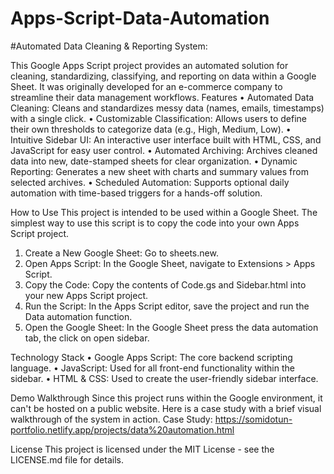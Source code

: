 # Apps-Script-Data-Automation

#Automated Data Cleaning & Reporting System: 

This Google Apps Script project provides an automated solution for cleaning, standardizing, classifying, and reporting on data within a Google Sheet. It was originally developed for an e-commerce company to streamline their data management workflows.
Features
•	Automated Data Cleaning: Cleans and standardizes messy data (names, emails, timestamps) with a single click.
•	Customizable Classification: Allows users to define their own thresholds to categorize data (e.g., High, Medium, Low).
•	Intuitive Sidebar UI: An interactive user interface built with HTML, CSS, and JavaScript for easy user control.
•	Automated Archiving: Archives cleaned data into new, date-stamped sheets for clear organization.
•	Dynamic Reporting: Generates a new sheet with charts and summary values from selected archives.
•	Scheduled Automation: Supports optional daily automation with time-based triggers for a hands-off solution.

How to Use
This project is intended to be used within a Google Sheet. The simplest way to use this script is to copy the code into your own Apps Script project.
1.	Create a New Google Sheet: Go to sheets.new.
2.	Open Apps Script: In the Google Sheet, navigate to Extensions > Apps Script.
3.	Copy the Code: Copy the contents of Code.gs and Sidebar.html into your new Apps Script project.
4.	Run the Script: In the Apps Script editor, save the project and run the Data automation function.
5.	Open the Google Sheet: In the Google Sheet press the data automation tab, the click on open sidebar.

Technology Stack
•	Google Apps Script: The core backend scripting language.
•	JavaScript: Used for all front-end functionality within the sidebar.
•	HTML & CSS: Used to create the user-friendly sidebar interface.

Demo Walkthrough
Since this project runs within the Google environment, it can't be hosted on a public website. Here is a case study with a brief visual walkthrough of the system in action.
Case Study:
https://somidotun-portfolio.netlify.app/projects/data%20automation.html

License
This project is licensed under the MIT License - see the LICENSE.md file for details.


